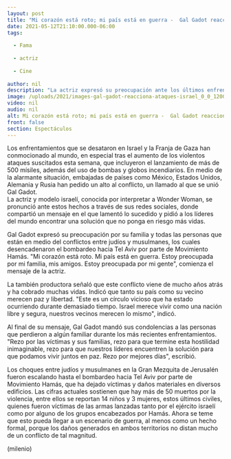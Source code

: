 ```yaml
---
layout: post
title: "Mi corazón está roto; mi país está en guerra -  Gal Gadot reacciona a conflicto en Israel"
date: 2021-05-12T21:10:00.000-06:00
tags:
  
  - Fama
  
  - actriz
  
  - Cine
  
author: nil
description: "La actriz expresó su preocupación ante los últimos enfrentamientos suscitados en el país y pidió un alto a la violencia. "
image: /uploads/2021/images-gal-gadot-reacciona-ataques-israel_0_0_1200_747.jpg
video: nil
audio: nil
alt: Mi corazón está roto; mi país está en guerra -  Gal Gadot reacciona a conflicto en Israel
front: false
section: Espectáculos
---
```


Los enfrentamientos que se desataron en Israel y la Franja de Gaza han conmocionado al mundo, en especial tras el aumento de los violentos ataques suscitados esta semana, que incluyeron el lanzamiento de más de 500 mísiles, además del uso de bombas y globos incendiarios. En medio de la alarmante situación, embajadas de países como México, Estados Unidos, Alemania y Rusia han pedido un alto al conflicto, un llamado al que se unió Gal Gadot.  
La actriz y modelo israelí, conocida por interpretar a Wonder Woman, se pronunció ante estos hechos a través de sus redes sociales, donde compartió un mensaje en el que lamentó lo sucedido y pidió a los líderes del mundo encontrar una solución que no ponga en riesgo más vidas.  

Gal Gadot expresó su preocupación por su familia y todas las personas que están en medio del conflictos entre judíos y musulmanes, los cuales desencadenaron el bombardeo hacia Tel Aviv por parte de Movimiento Hamás. "Mi corazón está roto. Mi país está en guerra. Estoy preocupada por mi familia, mis amigos. Estoy preocupada por mi gente", comienza el mensaje de la actriz.  

La también productora señaló que este conflicto viene de mucho años atrás y ha cobrado muchas vidas. Indicó que tanto su país como su vecino merecen paz y libertad.  "Este es un círculo vicioso que ha estado ocurriendo durante demasiado tiempo. Israel merece vivir como una nación libre y segura, nuestros vecinos merecen lo mismo", indicó.  

Al final de su mensaje, Gal Gadot mandó sus condolencias a las personas que perdieron a algún familiar durante los más recientes enfrentamientos.  "Rezo por las víctimas y sus familias, rezo para que termine esta hostilidad inimaginable, rezo para que nuestros líderes encuentren la solución para que podamos vivir juntos en paz. Rezo por mejores días", escribió. 

Los choques entre judíos y musulmanes en la Gran Mezquita de Jerusalén fueron escalando hasta el bombardeo hacia Tel Aviv por parte de Movimiento Hamás, que ha dejado víctimas y daños materiales en diversos edificios.  Las cifras actuales sostienen que hay más de 50 muertos por la violencia, entre ellos se reportan 14 niños y 3 mujeres, estos últimos civiles, quienes fueron víctimas de las armas lanzadas tanto por el ejército israelí como por alguno de los grupos encabezados por Hamás.  Ahora se teme que esto pueda llegar a un escenario de guerra, al menos como un hecho formal, porque los daños generados en ambos territorios no distan mucho de un conflicto de tal magnitud. 

(milenio)